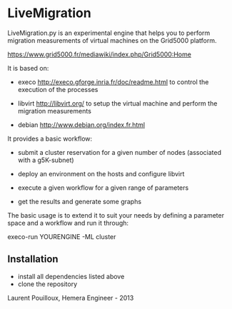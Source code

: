 LiveMigration
=============

LiveMigration.py is an experimental engine that helps you to perform migration 
measurements of virtual machines on the Grid5000 platform. 

https://www.grid5000.fr/mediawiki/index.php/Grid5000:Home

It is based on:

- execo http://execo.gforge.inria.fr/doc/readme.html to control the execution of the processes

- libvirt http://libvirt.org/ to setup the virtual machine and perform the migration measurements

- debian http://www.debian.org/index.fr.html

It provides a basic workflow:

- submit a cluster reservation for a given number of nodes (associated with a g5K-subnet)

- deploy an environment on the hosts and configure libvirt

- execute a given workflow for a given range of parameters

- get the results and generate some graphs

The basic usage is to extend it to suit your needs by defining a parameter space and a workflow 
and run it through:

execo-run YOURENGINE -ML cluster


Installation
------------
- install all dependencies listed above
- clone the repository


Laurent Pouilloux, Hemera Engineer - 2013



